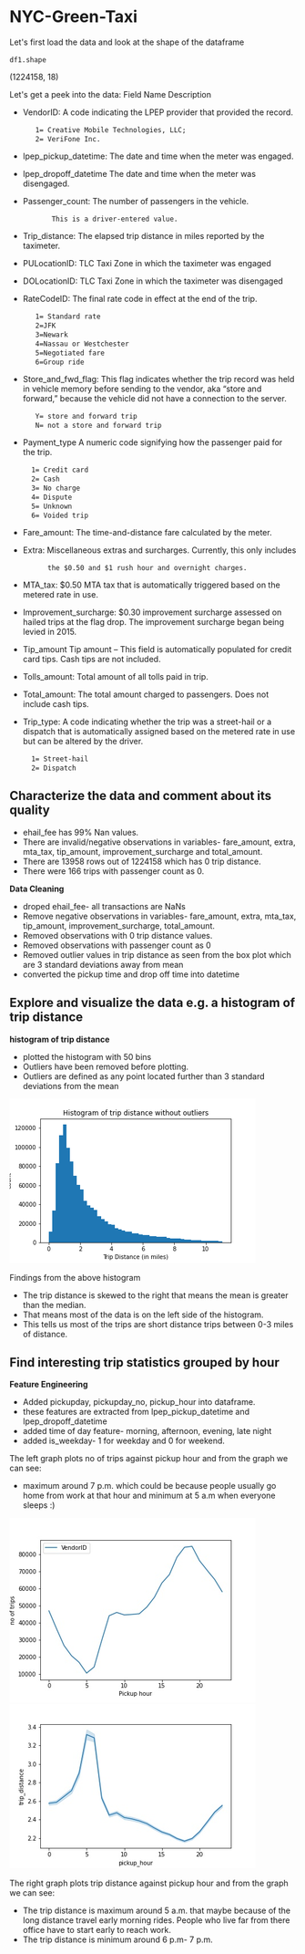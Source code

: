 # NYC-Green-Taxi
Let's first load the data and look at the shape of the dataframe
```
df1.shape
```
(1224158, 18)

Let's get a peek into the data:
Field Name Description

- VendorID: A code indicating the LPEP provider that provided the record.

         1= Creative Mobile Technologies, LLC; 
         2= VeriFone Inc.
- lpep_pickup_datetime: The date and time when the meter was engaged.

- lpep_dropoff_datetime The date and time when the meter was disengaged.

- Passenger_count: The number of passengers in the vehicle.

             This is a driver-entered value.
- Trip_distance: The elapsed trip distance in miles reported by the taximeter.

- PULocationID: TLC Taxi Zone in which the taximeter was engaged

- DOLocationID: TLC Taxi Zone in which the taximeter was disengaged

- RateCodeID: The final rate code in effect at the end of the trip.

         1= Standard rate
         2=JFK
         3=Newark
         4=Nassau or Westchester
         5=Negotiated fare
         6=Group ride
- Store_and_fwd_flag: This flag indicates whether the trip record was held in vehicle memory before sending to the vendor, aka “store and forward,” because the
  vehicle did not have a connection to the server.

         Y= store and forward trip
         N= not a store and forward trip
- Payment_type A numeric code signifying how the passenger paid for the trip.

        1= Credit card
        2= Cash
        3= No charge
        4= Dispute
        5= Unknown
        6= Voided trip
- Fare_amount: The time-and-distance fare calculated by the meter.

- Extra: Miscellaneous extras and surcharges. Currently, this only includes

            the $0.50 and $1 rush hour and overnight charges.
- MTA_tax: $0.50 MTA tax that is automatically triggered based on the metered rate in use.

- Improvement_surcharge: $0.30 improvement surcharge assessed on hailed trips at the flag drop. The improvement surcharge began being levied in 2015.

- Tip_amount Tip amount – This field is automatically populated for credit card tips. Cash tips are not included.

- Tolls_amount: Total amount of all tolls paid in trip.

- Total_amount: The total amount charged to passengers. Does not include cash tips.

- Trip_type: A code indicating whether the trip was a street-hail or a dispatch that is automatically assigned based on the metered rate in use but can be altered by the driver.

        1= Street-hail
        2= Dispatch

## **Characterize the data and comment about its quality**
- ehail_fee has 99% Nan values.
- There are invalid/negative observations in variables- fare_amount, extra, mta_tax, tip_amount, improvement_surcharge and total_amount.
- There are 13958 rows out of 1224158 which has 0 trip distance.
- There were 166 trips with passenger count as 0. 

**Data Cleaning**
- droped ehail_fee- all transactions are NaNs
- Remove negative observations in variables- fare_amount, extra, mta_tax, tip_amount, improvement_surcharge, total_amount.
- Removed observations with 0 trip distance values. 
- Removed observations with passenger count as 0
- Removed outlier values in trip distance as seen from the box plot which are 3 standard deviations away from mean
- converted the pickup time and drop off time into datetime

## **Explore and visualize the data e.g. a histogram of trip distance**
**histogram of trip distance**
- plotted the histogram with 50 bins
- Outliers have been removed before plotting.
- Outliers are defined as any point located further than 3 standard deviations from the mean

![](histogram%20of%20trip%20distance%20without%20outliers.png)

Findings from the above histogram
- The trip distance is skewed to the right that means the mean is greater than the median.
- That means most of the data is on the left side of the histogram.
- This tells us most of the trips are short distance trips between 0-3 miles of distance.

## **Find interesting trip statistics grouped by hour**
**Feature Engineering**
- Added pickupday, pickupday_no, pickup_hour into dataframe.
- these features are extracted from lpep_pickup_datetime and lpep_dropoff_datetime
- added time of day feature- morning, afternoon, evening, late night
- added is_weekday- 1 for weekday and 0 for weekend.


The left graph plots no of trips against pickup hour and from the graph we can see:

- maximum around 7 p.m. which could be because people usually go home from work at that hour and
minimum at 5 a.m when everyone sleeps :)

![](Graph%20plotting%20pickup%20hour%20against%20no%20of%20trips.jpeg)
![](Graph_plotting_pickup_hour_against_trip_distance.jpeg)

The right graph plots trip distance against pickup hour and from the graph we can see:

- The trip distance is maximum around 5 a.m. that maybe because of the long distance travel early morning rides. People who live far from there office have to start early to reach work.
- The trip distance is minimum around 6 p.m- 7 p.m.

